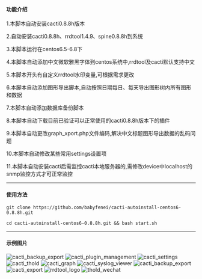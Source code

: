 
#### 功能介绍
1.本脚本自动安装cacti0.8.8h版本

2.自动安装cacti0.8.8h、rrdtool1.4.9、spine0.8.8h到系统

3.本脚本运行在centos6.5-6.8下

4.本脚本自动添加中文微软雅黑字体到centos系统中,rrdtool及cacti默认支持中文

5.本脚本开头有自定义rrdtool水印变量,可根据需求更改

6.本脚本自动添加图形导出脚本,自动按照日期每日、每天导出图形树内所有图形和数据

7.本脚本自动添加数据库备份脚本

8.本脚本自动下载目前已验证可以正常使用的cacti0.8.8h版本下的插件

9.本脚本自动更改graph_xport.php文件编码,解决中文标题图形导出数据的乱码问题

10.本脚本自动修改某些常用settings设置项

11.本脚本自动安装cacti后需监控cacti本地服务器的,需修改device中localhost的snmp监控方式才可正常监控
 
---

#### 使用方法

```git clone https://github.com/babyfenei/cacti-autoinstall-centos6-0.8.8h.git```
 
```cd cacti-autoinstall-centos6-0.8.8h.git && bash start.sh```

---

#### 示例图片

![cacti_backup_export](/container-files/pic/cacti_console.png)
![cacti_plugin_management](/container-files/pic/cacti_plugin_management.png)
![cacti_settings](/container-files/pic/cacti_settings.png)
![cacti_thold](/container-files/pic/cacti_thold.png)
![cacti_graph](/container-files/pic/cacti_graph.png)
![cacti_syslog_viewer](/container-files/pic/cacti_syslog_viewer.png)
![cacti_backup_export](/container-files/pic/cacti_backup_export.png)
![cacti_export](/container-files/pic/cacti_export.png)
![rrdtool_logo](/container-files/pic/rrdtool_logo.png)
![thold_wechat](/container-files/pic/thold_wechat.png)
 




